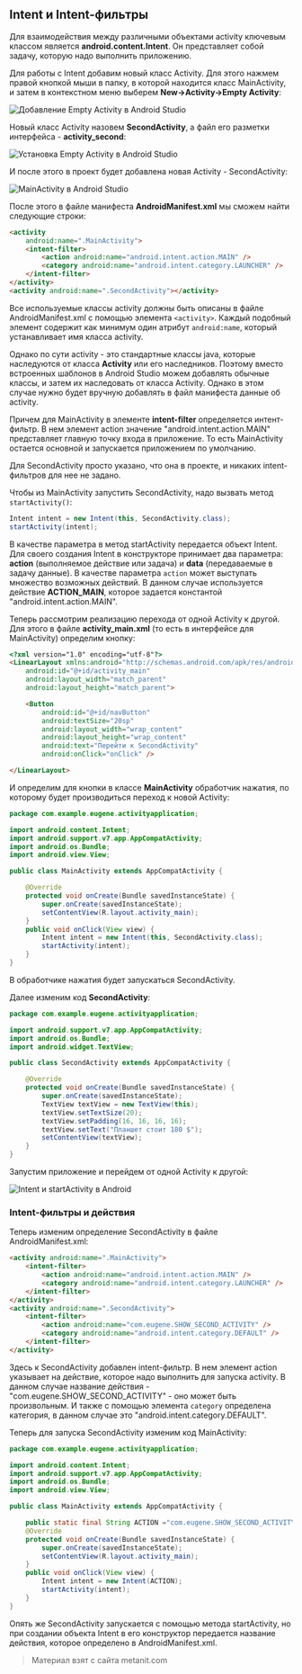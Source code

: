 ## Intent и Intent-фильтры

Для взаимодействия между различными объектами activity ключевым классом является **android.content.Intent**. Он представляет собой задачу, которую надо выполнить приложению.

Для работы с Intent добавим новый класс Activity. Для этого нажмем правой кнопкой мыши в папку, в которой находится класс MainActivity, и затем в контекстном меню выберем **New->Activity->Empty Activity**:

![Добавление Empty Activity в Android Studio](https://metanit.com/java/android/pics/2.15.png)

Новый класс Activity назовем **SecondActivity**, а файл его разметки интерфейса - **activity_second**:

![Установка Empty Activity в Android Studio](https://metanit.com/java/android/pics/2.16.png)

И после этого в проект будет добавлена новая Activity - SecondActivity:

![MainActivity в Android Studio](https://metanit.com/java/android/pics/2.17.png)

После этого в файле манифеста **AndroidManifest.xml** мы сможем найти следующие строки:

```html
<activity
    android:name=".MainActivity">
    <intent-filter>
        <action android:name="android.intent.action.MAIN" />
        <category android:name="android.intent.category.LAUNCHER" />
    </intent-filter>
</activity>
<activity android:name=".SecondActivity"></activity>
```

Все используемые классы activity должны быть описаны в файле AndroidManifest.xml с помощью элемента `<activity>`. Каждый подобный элемент содержит как минимум один атрибут `android:name`, который устанавливает имя класса activity.

Однако по сути activity - это стандартные классы java, которые наследуются от класса **Activity** или его наследников. Поэтому вместо встроенных шаблонов в Android Studio можем добавлять обычные классы, и затем их наследовать от класса Activity. Однако в этом случае нужно будет вручную добавлять в файл манифеста данные об activity.

Причем для MainActivity в элементе **intent-filter** определяется интент-фильтр. В нем элемент action значение "android.intent.action.MAIN" представляет главную точку входа в приложение. То есть MainActivity остается основной и запускается приложением по умолчанию.

Для SecondActivity просто указано, что она в проекте, и никаких intent-фильтров для нее не задано.

Чтобы из MainActivity запустить SecondActivity, надо вызвать метод `startActivity()`:

```java
Intent intent = new Intent(this, SecondActivity.class);
startActivity(intent);
```

В качестве параметра в метод startActivity передается объект Intent. Для своего создания Intent в конструкторе принимает два параметра: **action** (выполняемое действие или задача) и **data** (передаваемые в задачу данные). В качестве параметра `action` может выступать множество возможных действий. В данном случае используется действие **ACTION_MAIN**, которое задается константой "android.intent.action.MAIN".

Теперь рассмотрим реализацию перехода от одной Activity к другой. Для этого в файле **activity_main.xml** (то есть в интерфейсе для MainActivity) определим кнопку:

```html
<?xml version="1.0" encoding="utf-8"?>
<LinearLayout xmlns:android="http://schemas.android.com/apk/res/android"
    android:id="@+id/activity_main"
    android:layout_width="match_parent"
    android:layout_height="match_parent">

    <Button
        android:id="@+id/navButton"
        android:textSize="20sp"
        android:layout_width="wrap_content"
        android:layout_height="wrap_content"
        android:text="Перейти к SecondActivity"
        android:onClick="onClick" />

</LinearLayout>
```

И определим для кнопки в классе **MainActivity** обработчик нажатия, по которому будет производиться переход к новой Activity:

```java
package com.example.eugene.activityapplication;

import android.content.Intent;
import android.support.v7.app.AppCompatActivity;
import android.os.Bundle;
import android.view.View;

public class MainActivity extends AppCompatActivity {

    @Override
    protected void onCreate(Bundle savedInstanceState) {
        super.onCreate(savedInstanceState);
        setContentView(R.layout.activity_main);
    }
    public void onClick(View view) {
        Intent intent = new Intent(this, SecondActivity.class);
        startActivity(intent);
    }
}
```

В обработчике нажатия будет запускаться SecondActivity.

Далее изменим код **SecondActivity**:

```java
package com.example.eugene.activityapplication;

import android.support.v7.app.AppCompatActivity;
import android.os.Bundle;
import android.widget.TextView;

public class SecondActivity extends AppCompatActivity {

    @Override
    protected void onCreate(Bundle savedInstanceState) {
        super.onCreate(savedInstanceState);
        TextView textView = new TextView(this);
        textView.setTextSize(20);
        textView.setPadding(16, 16, 16, 16);
        textView.setText("Планшет стоит 180 $");
        setContentView(textView);
    }
}
```

Запустим приложение и перейдем от одной Activity к другой:

![Intent и startActivity в Android](https://metanit.com/java/android/pics/2.18.png)

### Intent-фильтры и действия

Теперь изменим определение SecondActivity в файле AndroidManifest.xml:

```html
<activity android:name=".MainActivity">
    <intent-filter>
        <action android:name="android.intent.action.MAIN" />
        <category android:name="android.intent.category.LAUNCHER" />
    </intent-filter>
</activity>
<activity android:name=".SecondActivity">
    <intent-filter>
        <action android:name="com.eugene.SHOW_SECOND_ACTIVITY" />
        <category android:name="android.intent.category.DEFAULT" />
    </intent-filter>
</activity>
```

Здесь к SecondActivity добавлен intent-фильтр. В нем элемент action указывает на действие, которое надо выполнить для запуска activity. В данном случае название действия - "com.eugene.SHOW_SECOND_ACTIVITY" - оно может быть произвольным. И также с помощью элемента `category` определена категория, в данном случае это "android.intent.category.DEFAULT".

Теперь для запуска SecondActivity изменим код MainActivity:

```java
package com.example.eugene.activityapplication;

import android.content.Intent;
import android.support.v7.app.AppCompatActivity;
import android.os.Bundle;
import android.view.View;

public class MainActivity extends AppCompatActivity {

    public static final String ACTION ="com.eugene.SHOW_SECOND_ACTIVITY";
    @Override
    protected void onCreate(Bundle savedInstanceState) {
        super.onCreate(savedInstanceState);
        setContentView(R.layout.activity_main);
    }
    public void onClick(View view) {
        Intent intent = new Intent(ACTION);
        startActivity(intent);
    }
}
```

Опять же SecondActivity запускается с помощью метода startActivity, но при создании объекта Intent в его конструктор передается название действия, которое определено в AndroidManifest.xml.


> Материал взят с сайта metanit.com